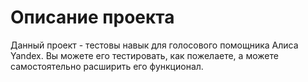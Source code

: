 # Описание проекта

Данный проект - тестовы навык для голосового помощника Алиса Yandex. Вы можете его тестировать, как пожелаете, а можете самостоятельно расширить его функционал.